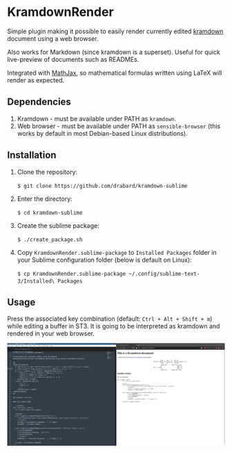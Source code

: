 # KramdownRender

Simple plugin making it possible to easily render currently edited
[kramdown](https://kramdown.gettalong.org/) document using a web browser.

Also works for Markdown (since kramdown is a superset).
Useful for quick live-preview of documents such as READMEs.

Integrated with [MathJax](https://www.mathjax.org/), so mathematical formulas 
written using LaTeX will render as expected.

## Dependencies

1. Kramdown - must be available under PATH as `kramdown`.
2. Web browser - must be available under PATH as `sensible-browser` (this works
	by default in most Debian-based Linux distributions).

## Installation

1. Clone the repository: 

	`$ git clone https://github.com/drabard/kramdown-sublime`

2. Enter the directory: 
	
	`$ cd kramdown-sublime`

3. Create the sublime package: 
	
	`$ ./create_package.sh`

4. Copy `KramdownRender.sublime-package` to `Installed Packages` folder in your Sublime configuration folder (below is default on Linux):

	`$ cp KramdownRender.sublime-package ~/.config/sublime-text-3/Installed\ Packages`

## Usage

Press the associated key combination (default: `Ctrl + Alt + Shift + m`) 
while editing a buffer in ST3. It is going to be interpreted as kramdown and 
rendered in your web browser.

![Example](res/example.png)